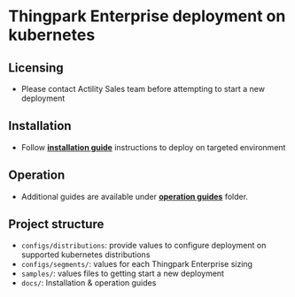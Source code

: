 # Thingpark Enterprise deployment on kubernetes


## Licensing
- Please contact Actility Sales team before attempting to start a new deployment

## Installation 
- Follow [**installation guide**](docs/installation-guides/README.md) instructions to deploy on targeted environment

## Operation
- Additional guides are available under [**operation guides**](docs/operation-guides/README.md) folder.

## Project structure
- `configs/distributions`: provide values to configure deployment on supported kubernetes distributions
- `configs/segments/`: values for each Thingpark Enterprise sizing
- `samples/`: values files to getting start a new deployment
- `docs/`: Installation & operation guides